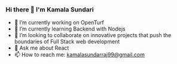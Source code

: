 ### Hi there 👋 I'm Kamala Sundari

- 🔭 I’m currently working on OpenTurf
- 🌱 I’m currently learning Backend with Nodejs
- 👯 I’m looking to collaborate on innovative projects that push the boundaries of Full Stack web development
- 💬 Ask me about React
- 📫 How to reach me: kamalasundarraj99@gmail.com

<!--

Here are some ideas to get you started:

- 🔭 I’m currently working on OpenTurf
- 🌱 I’m currently learning Backend with Nodejs
- 👯 I’m looking to collaborate on innovative projects that push the boundaries of Full Stack web development
- 💬 Ask me about React
- 📫 How to reach me: kamalasundarraj99@gmail.com

-->
